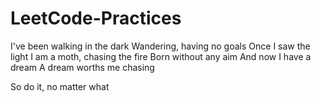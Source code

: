 # LeetCode-Practices
I've been walking in the dark
Wandering, having no goals
Once I saw the light
I am a moth, chasing the fire
Born without any aim
And now I have a dream
A dream worths me chasing

So do it, no matter what

